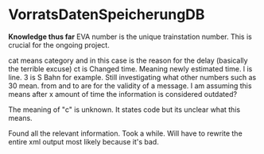 # VorratsDatenSpeicherungDB

**Knowledge thus far**
EVA number is the unique trainstation number. This is crucial for the ongoing project.

cat means category and in this case is the reason for the delay (basically the terrible excuse)
ct is Changed time. Meaning newly estimated time.
l is line. 3 is S Bahn for example. Still investigating what other numbers such as 30 mean.
from and to are for the validity of a message. I am assuming this means after x amount of time the information is considered outdated?

The meaning of "c" is unknown. It states code but its unclear what this means.

Found all the relevant information. Took a while. Will have to rewrite the entire xml output most likely because it's bad.
